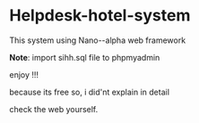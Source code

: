 # Helpdesk-hotel-system
This system using Nano--alpha web framework

**Note**:
import sihh.sql file to phpmyadmin

enjoy !!!

because its free 
so, i did'nt explain in detail

check the web yourself.
